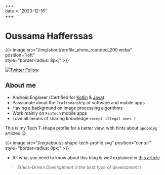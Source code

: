 +++  
date = "2020-12-16"  
+++

# Oussama Hafferssas

{{< image src="/img/about/profile_photo_rounded_200.webp"
position="left"  
style="border-radius: 8px;" >}}

[![Twitter Follow](https://img.shields.io/twitter/follow/OussamaHaff?label=%40OussamaHaff&logoColor=black&style=social)](https://twitter.com/OussamaHaff)

## About me

- Android Engineer (Certified for
  [Kotlin](https://www.credential.net/d889722c-1b2a-45cf-87b7-03361799973f)
  &
  [Java](https://www.credential.net/28ce7f3c-6252-4fc9-b1eb-16bc80ce38f9))
- Passionate about the `Craftsmanship` of software and mobile apps 
- Having a background on image processing algorithms
- Work mainly on `FinTech` mobile apps
- Love all means of sharing knowledge `except illegal ones !`

This is my Tech T-shape profile for a better view, with hints about
`upcoming` articles 😉

{{< image src="/img/about/t-shape-tech-profile.svg" position="center"
style="border-radius: 8px;" >}}

- All what you need to know about this blog is well explained in
  [this article](https://oussamahaff.dev/posts/00_the_blog_s_readme/)


> *Ethics-Driven Development is the best type of development !*

